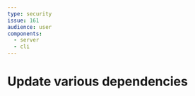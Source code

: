 ```yaml
---
type: security
issue: 161
audience: user
components:
  - server
  - cli
---
```

# Update various dependencies
